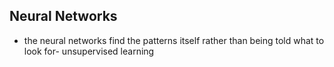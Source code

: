 ## Neural Networks
- the neural networks find the patterns itself rather than being told what to look for- unsupervised learning
